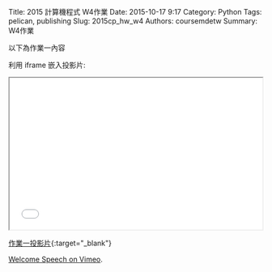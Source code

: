Title: 2015 計算機程式 W4作業
Date: 2015-10-17 9:17
Category: Python
Tags: pelican, publishing
Slug: 2015cp_hw_w4
Authors: coursemdetw
Summary: W4作業

以下為作業一內容

利用 iframe 嵌入投影片:

<iframe src="40423149_cp_w4_p.html" width="500" height="300"></iframe>

[作業一投影片](40423149_cp_w4_p.html){:target="_blank"}


 <p><a href="https://vimeo.com/137724068">Welcome Speech on <a href="https://vimeo.com">Vimeo</a>.</p>